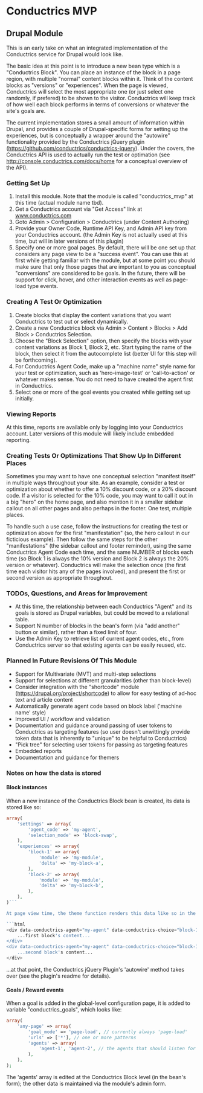 # Conductrics MVP
## Drupal Module

This is an early take on what an integrated implementation of the Conductrics service for Drupal would look like.

The basic idea at this point is to introduce a new bean type which is a "Conductrics Block". You can place an instance of the block
in a page region, with multiple "normal" content blocks within it. Think of the content blocks as "versions" or "experiences". When the page is viewed, Conductrics will select the most appropriate one (or just select one randomly, if prefered) to be shown to the visitor. Conductrics will keep track of how well each block performs in terms of conversions or whatever the site's goals are.

The current implementation stores a small amount of information within Drupal, and provides a couple of Drupal-specific forms for setting up the experiences, but is conceptually a wrapper around the "autowire" functionality provided by the Conductrics jQuery plugin (https://github.com/conductrics/conductrics-jquery). Under the covers, the Conductrics API is used to actually run the test or optimation (see http://console.conductrics.com/docs/home for a conceptual overview of the API).

### Getting Set Up

1. Install this module. Note that the module is called "conductrics_mvp" at this time (actual module name tbd).
2. Get a Conductrics account via "Get Access" link at www.conductrics.com
3. Goto Admin > Configuration > Conductrics (under Content Authoring)
4. Provide your Owner Code, Runtime API Key, and Admin API key from your Conductrics account.
   (the Admin Key is not actually used at this time, but will in later versions of this plugin)
5. Specify one or more goal pages.
   By default, there will be one set up that considers any page view to be a "success event". You can use this at first while getting familiar with the module, but at some point you should make sure that only those pages that are important to you as conceptual "conversions" are considered to be goals.
   In the future, there will be support for click, hover, and other interaction events as well as page-load type events.

### Creating A Test Or Optimization

1. Create blocks that display the content variations that you want Conductrics to test out or select dynamically.
2. Create a new Conductrics block via Admin > Content > Blocks > Add Block > Conductrics Selection.
3. Choose the "Block Selection" option, then specify the blocks with your content variations as Block 1, Block 2, etc. Start typing the name of the block, then select it from the autocomplete list (better UI for this step will be forthcoming).
4. For Conductrics Agent Code, make up a "machine name" style name for your test or optimization, such as 'hero-image-test' or 'call-to-action' or whatever makes sense. You do not need to have created the agent first in Conductrics.
5. Select one or more of the goal events you created while getting set up initially.

### Viewing Reports

At this time, reports are available only by logging into your Conductrics account.
Later versions of this module will likely include embedded reporting.

### Creating Tests Or Optimizations That Show Up In Different Places

Sometimes you may want to have one conceptual selection "manifest itself" in multiple ways throughout your site. As an example, consider a test or
optimization about whether to offer a 10% discount code, or a 20% discount code. If a visitor is selected for the 10% code, you may want to call it out in a big "hero" on the home page, and also mention it in a smaller sidebar callout on all other pages and also perhaps in the footer. One test, multiple places.

To handle such a use case, follow the instructions for creating the test or optimization above for the first "manifestation" (so, the hero callout in our ficticious example). Then follow the same steps for the other "manifestations" (the sidebar callout and footer reminder), using the same Conductrics Agent Code each time, and the same NUMBER of blocks each time (so Block 1 is always the 10% version and Block 2 is always the 20% version or whatever). Conductrics will make the selection once (the first time each visitor hits any of the pages involved), and present the first or second version as appropriate throughout.

### TODOs, Questions, and Areas for Improvement

- At this time, the relationship between each Conductrics "Agent" and its goals is stored as Drupal variables, but could be moved to a relational table.
- Support N number of blocks in the bean's form (via "add another" button or similar), rather than a fixed limit of four.
- Use the Admin Key to retrieve list of current agent codes, etc., from Conductrics server so that existing agents can be easily reused, etc.

### Planned In Future Revisions Of This Module

- Support for Multivariate (MVT) and multi-step selections
- Support for selections at different granularities (other than block-level)
- Consider integration with the "shortcode" module (https://drupal.org/project/shortcode) to allow for easy testing of ad-hoc text and article content
- Automatically generate agent code based on block label ('machine name' style)
- Improved UI / workflow and validation
- Documentation and guidance around passing of user tokens to Conductrics as targeting features (so user doesn't unwittingly provide token data that is inherently to "unique" to be helpful to Conductrics)
- "Pick tree" for selecting user tokens for passing as targeting features
- Embedded reports
- Documentation and guidance for themers

### Notes on how the data is stored

#### Block instances
When a new instance of the Conductrics Block bean is created, its data is stored like so:

```php
array(
	'settings' => array(
		'agent_code' => 'my-agent',
		'selection_mode' => 'block-swap',
	),
	'experiences' => array(
		'block-1' => array(
			'module' => 'my-module',
			'delta' => 'my-block-a',
		),
		'block-2' => array(
			'module' => 'my-module',
			'delta' => 'my-block-b',
		),
	),
)```

At page view time, the theme function renders this data like so in the page markup:

```html
<div data-conductrics-agent="my-agent" data-conductrics-choice="block-1">
	...first block's content...
</div>
<div data-conductrics-agent="my-agent" data-conductrics-choice="block-1">
	...second block's content...
</div>
```

...at that point, the Conductrics jQuery Plugin's 'autowire' method takes over (see the plugin's readme for details).

#### Goals / Reward events

When a goal is added in the global-level configuration page, it is added to variable "conductrics_goals", which looks like:

```php
array(
	'any-page' => array(
		'goal_mode' => 'page-load', // currently always 'page-load'
		'urls' => ['*'], // one or more patterns
		'agents' => array(
			'agent-1', 'agent-2', // the agents that should listen for this goal event
		),
	),
);
```

The 'agents' array is edited at the Conductrics Block level (in the bean's form); the other data is maintained via the module's admin form.
